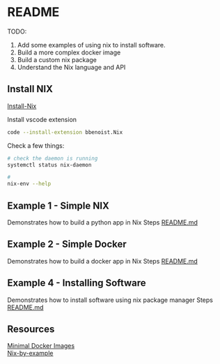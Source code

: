 # README

TODO:
1) Add some examples of using nix to install software.  
1) Build a more complex docker image
1) Build a custom nix package
1) Understand the Nix language and API

## Install NIX

[Install-Nix](https://nixos.org/guides/install-nix.html)

Install vscode extension
```sh
code --install-extension bbenoist.Nix
```

Check a few things:

```sh
# check the daemon is running
systemctl status nix-daemon

# 
nix-env --help
```

## Example 1 - Simple NIX
Demonstrates how to build a python app in Nix
Steps [README.md](./01_simple_python/README.md)  

## Example 2 - Simple Docker
Demonstrates how to build a docker app in Nix
Steps [README.md](./02_simple_docker/README.md)  


## Example 4 - Installing Software
Demonstrates how to install software using nix package manager
Steps [README.md](./04_instaling_software/README.md)  


## Resources

[Minimal Docker Images](https://jpetazzo.github.io/2020/04/01/quest-minimal-docker-images-part-3/)  
[Nix-by-example](https://medium.com/@MrJamesFisher/nix-by-example-a0063a1a4c55)  
  
